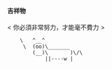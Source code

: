
#### 吉祥物

< 你必須非常努力，才能毫不費力 >

        \   ^__^
         \  (oo)\_______
            (__)\       )\/\
                ||----w |



